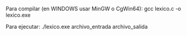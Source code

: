 Para compilar (en WINDOWS usar MinGW o CgWin64):
gcc lexico.c -o lexico.exe

Para ejecutar:
./lexico.exe archivo_entrada archivo_salida
